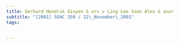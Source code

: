 ```yaml
---
title: Gerhard Hendrik Gispen & ors v Ling Lee Soon Alex & anor 
subtitle: "[2001] SGHC 350 / 22\_November\_2001"
tags:


---
```


